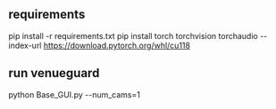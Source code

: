 ## requirements
pip install -r requirements.txt
pip install torch torchvision torchaudio --index-url https://download.pytorch.org/whl/cu118

## run venueguard
python Base_GUI.py --num_cams=1